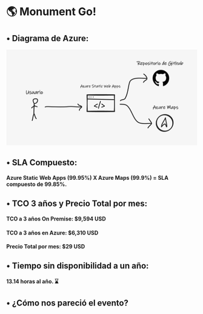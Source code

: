 # 🌎 Monument Go!

## • Diagrama de Azure:

<img src="https://github.com/AxelVegaL/Monument-GO/blob/main/media/diagrama.png" width="600px" />

## • SLA Compuesto:

#### Azure Static Web Apps (99.95%) X Azure Maps (99.9%) = SLA compuesto de 99.85%. 

## • TCO 3 años y Precio Total por mes:

#### TCO a 3 años On Premise: $9,594 USD
#### TCO a 3 años en Azure: $6,310 USD
#### Precio Total por mes: $29 USD

## • Tiempo sin disponibilidad a un año:

#### 13.14 horas al año. ⌛

## • ¿Cómo nos pareció el evento?

#### 

